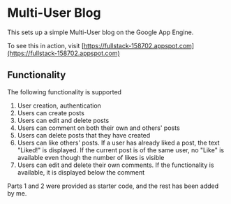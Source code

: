# Multi-User Blog

This sets up a simple Multi-User blog on the Google App Engine.

To see this in action, visit [https://fullstack-158702.appspot.com](https://fullstack-158702.appspot.com) 

## Functionality

The following functionality is supported

1. User creation, authentication
2. Users can create posts
3. Users can edit and delete posts
4. Users can comment on both their own and others' posts
5. Users can delete posts that they have created
6. Users can like others' posts. If a user has already liked a post, the text "Liked!" is displayed. If the current post is of the same user, no "Like" is available even though the number of likes is visible
7. Users can edit and delete their own comments. If the functionality is available, it is displayed below the comment

Parts 1 and 2 were provided as starter code, and the rest has been added by me.


